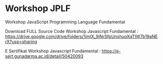 # Workshop JPLF
Workshop JavaScript Programming Language Fundamental

Download FULL Source Code Workshop Javascript Fundamental :
https://drive.google.com/drive/folders/1imIX_9jNrSfpUnxhuoXqTIW7b19aNErX?usp=sharing

E Sertifikat Workshop Javascript Fundamental :
https://e-sert.gunadarma.ac.id/detail/50420093
